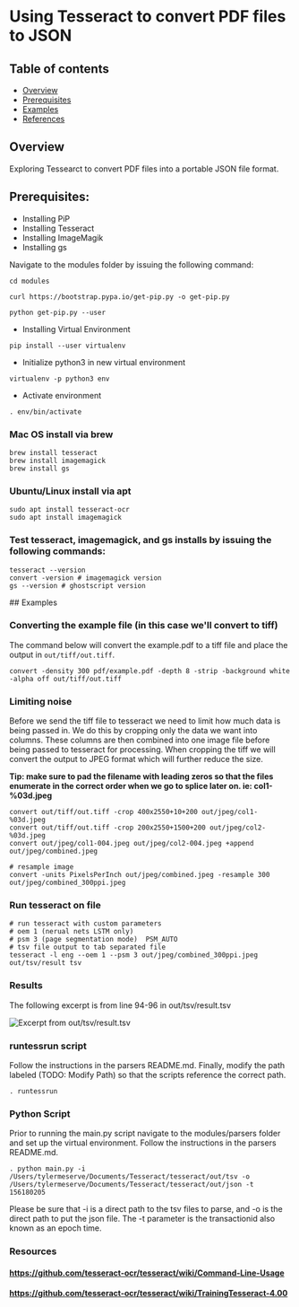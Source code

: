 
# Using Tesseract to convert PDF files to JSON

## Table of contents
- [Overview](#overview)
- [Prerequisites](#prereq)
- [Examples](#examples)
- [References](#references)

<div id='overview'/>

## Overview

Exploring Tessearct to convert PDF files into a portable JSON file format.  

<div id='prereq'/>

## Prerequisites:

 - Installing PiP
 - Installing Tesseract
 - Installing ImageMagik
 - Installing gs

Navigate to the modules folder by issuing the following command: 
```console
cd modules 
```

```console
curl https://bootstrap.pypa.io/get-pip.py -o get-pip.py

python get-pip.py --user
```

 - Installing Virtual Environment 
```console
pip install --user virtualenv
```

 - Initialize python3 in new virtual environment
```console
virtualenv -p python3 env
```

 - Activate environment  
```console
. env/bin/activate
```

### Mac OS install via brew
```console
brew install tesseract
brew install imagemagick
brew install gs
```

### Ubuntu/Linux install via apt
```console
sudo apt install tesseract-ocr
sudo apt install imagemagick
```

### Test tesseract, imagemagick, and gs installs by issuing the following commands:
```console
tesseract --version
convert -version # imagemagick version
gs --version # ghostscript version
```

<div id='examples'/>
## Examples

### Converting the example file (in this case we'll convert to tiff)
The command below will convert the example.pdf to a tiff file and place the output in ```out/tiff/out.tiff```.
```console
convert -density 300 pdf/example.pdf -depth 8 -strip -background white -alpha off out/tiff/out.tiff
```

### Limiting noise
Before we send the tiff file to tesseract we need to limit how much data is being passed in. We do this by cropping only the data we want into columns. These columns are then combined into one image file before being passed to tesseract for processing. When cropping the tiff we will convert the output to JPEG format which will further reduce the size.

**Tip: make sure to pad the filename with leading zeros so that the files enumerate in the correct order when we go to splice later on. ie: col1-%03d.jpeg**
```console
convert out/tiff/out.tiff -crop 400x2550+10+200 out/jpeg/col1-%03d.jpeg
convert out/tiff/out.tiff -crop 200x2550+1500+200 out/jpeg/col2-%03d.jpeg
convert out/jpeg/col1-004.jpeg out/jpeg/col2-004.jpeg +append out/jpeg/combined.jpeg

# resample image
convert -units PixelsPerInch out/jpeg/combined.jpeg -resample 300 out/jpeg/combined_300ppi.jpeg

```

### Run tesseract on file
```console
# run tesseract with custom parameters
# oem 1 (nerual nets LSTM only)
# psm 3 (page segmentation mode)  PSM_AUTO
# tsv file output to tab separated file
tesseract -l eng --oem 1 --psm 3 out/jpeg/combined_300ppi.jpeg out/tsv/result tsv
```

### Results
The following excerpt is from line 94-96 in out/tsv/result.tsv

<img src="files/example_sult.png" title="Excerpt from out/tsv/result.tsv">

### runtessrun script
Follow the instructions in the parsers README.md. Finally, modify the path labeled (TODO: Modify Path) so that the scripts reference the correct path.
```console
. runtessrun
```



### Python Script
Prior to running the main.py script navigate to the modules/parsers folder and set up the virtual environment.
Follow the instructions in the parsers README.md.
```console
. python main.py -i /Users/tylermeserve/Documents/Tesseract/tesseract/out/tsv -o /Users/tylermeserve/Documents/Tesseract/tesseract/out/json -t 156180205
```
Please be sure that -i is a direct path to the tsv files to parse, and -o is the direct path to put the json file. The -t parameter is the transactionid also known as an epoch time.

### Resources
#### https://github.com/tesseract-ocr/tesseract/wiki/Command-Line-Usage
#### https://github.com/tesseract-ocr/tesseract/wiki/TrainingTesseract-4.00
